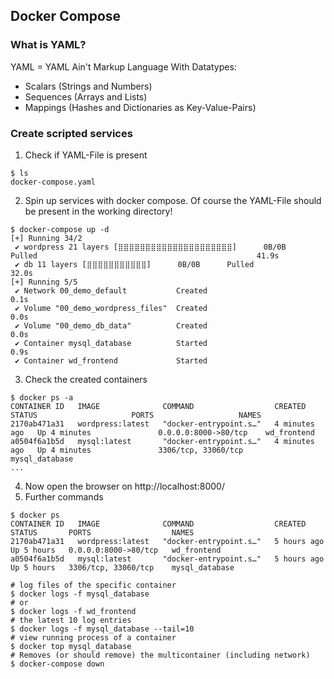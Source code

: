 ## Docker Compose
### What is YAML?
YAML = YAML Ain't Markup Language
With Datatypes:
* Scalars (Strings and Numbers)
* Sequences (Arrays and Lists)
* Mappings (Hashes and Dictionaries as Key-Value-Pairs)

### Create scripted services
1. Check if YAML-File is present
```
$ ls
docker-compose.yaml
```
2. Spin up services with docker compose. Of course the YAML-File should be present in the working directory!  
```
$ docker-compose up -d
[+] Running 34/2
 ✔ wordpress 21 layers [⣿⣿⣿⣿⣿⣿⣿⣿⣿⣿⣿⣿⣿⣿⣿⣿⣿⣿⣿⣿⣿]      0B/0B      Pulled                                                 41.9s 
 ✔ db 11 layers [⣿⣿⣿⣿⣿⣿⣿⣿⣿⣿⣿]      0B/0B      Pulled                                                                  32.0s 
[+] Running 5/5
 ✔ Network 00_demo_default           Created                                                                           0.1s 
 ✔ Volume "00_demo_wordpress_files"  Created                                                                           0.0s 
 ✔ Volume "00_demo_db_data"          Created                                                                           0.0s 
 ✔ Container mysql_database          Started                                                                           0.9s 
 ✔ Container wd_frontend             Started  
```
3. Check the created containers
```
$ docker ps -a
CONTAINER ID   IMAGE              COMMAND                  CREATED         STATUS                     PORTS                   NAMES
2170ab471a31   wordpress:latest   "docker-entrypoint.s…"   4 minutes ago   Up 4 minutes               0.0.0.0:8000->80/tcp    wd_frontend
a0504f6a1b5d   mysql:latest       "docker-entrypoint.s…"   4 minutes ago   Up 4 minutes               3306/tcp, 33060/tcp     mysql_database
...
```
4. Now open the browser on http://localhost:8000/
5. Further commands
```
$ docker ps
CONTAINER ID   IMAGE              COMMAND                  CREATED       STATUS       PORTS                  NAMES
2170ab471a31   wordpress:latest   "docker-entrypoint.s…"   5 hours ago   Up 5 hours   0.0.0.0:8000->80/tcp   wd_frontend   
a0504f6a1b5d   mysql:latest       "docker-entrypoint.s…"   5 hours ago   Up 5 hours   3306/tcp, 33060/tcp    mysql_database

# log files of the specific container
$ docker logs -f mysql_database 
# or 
$ docker logs -f wd_frontend
# the latest 10 log entries
$ docker logs -f mysql_database --tail=10 
# view running process of a container
$ docker top mysql_database
# Removes (or should remove) the multicontainer (including network)
$ docker-compose down 
